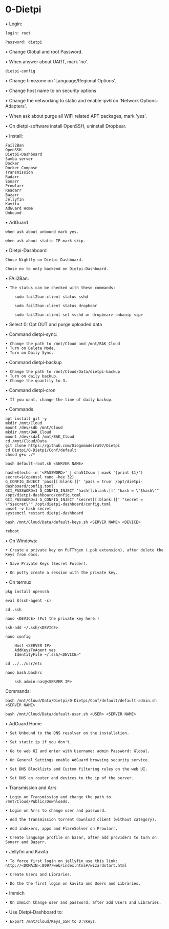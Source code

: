 # 0-Dietpi

• Login:

    login: root

    Password: dietpi

• Change Global and root Password.

• When answer about UART, mark 'no'.

    dietpi-config

• Change timezone on 'Language/Regional Options'.

• Change host name to on security options
	
• Change the networking to static and enable ipv6 on 'Network Options: Adapters'.

• When ask about purge all WiFi related APT packages, mark 'yes'.

• On dietpi-software install OpenSSH, uninstall Dropbear.

• Install:

	Fail2Ban
	OpenSSH
	Dietpi-Dashboard
	Samba server
	Docker
	Docker Compose
	Transmission
    Radarr
	Sonarr
	Prowlarr
	Readarr
	Bazarr
	Jellyfin
	Kavita
	AdGuard Home
	Unbound

• AdGuard

	when ask about unbound mark yes.

	when ask about static IP mark skip.

• Dietpi-Dashboard

	Chose Nightly on Dietpi-Dashboard.

	Chose no to only backend on Dietpi-Dashboard.

• FAil2Ban:

	• The status can be checked with these commands:

		sudo fail2ban-client status sshd

		sudo fail2ban-client status dropbear

		sudo fail2ban-client set <sshd or dropbear> unbanip <ip>

• Select 0: Opt OUT and purge uploaded data

• Command dietpi-sync:

    • Change the path to /mnt/Cloud and /mnt/BAK_Cloud
    • Turn on Delete Mode.
    • Turn on Daily Sync.

• Command dietpi-backup

    • Change the path to /mnt/Cloud/Data/dietpi-backup
    • Turn on daily backup.
    • Change the quantity to 3.

• Command dietpi-cron

    • If you want, change the time of daily backup.

• Commands

	apt install git -y
	mkdir /mnt/Cloud
    mount /dev/sdb /mnt/Cloud
    mkdir /mnt/BAK_Cloud
    mount /dev/sda1 /mnt/BAK_Cloud
    cd /mnt/Cloud/Data
    git clone https://github.com/Diogomadeira97/Dietpi
    cd Dietpi/0-Dietpi/Conf/default
    chmod g+x ./*

    bash default-root.sh <SERVER NAME>

	hash=$(echo -n '<PASSWORD>' | sha512sum | mawk '{print $1}')
    secret=$(openssl rand -hex 32)
    G_CONFIG_INJECT 'pass[[:blank:]]' 'pass = true' /opt/dietpi-dashboard/config.toml
    GCI_PASSWORD=1 G_CONFIG_INJECT 'hash[[:blank:]]' "hash = \"$hash\"" /opt/dietpi-dashboard/config.toml
    GCI_PASSWORD=1 G_CONFIG_INJECT 'secret[[:blank:]]' "secret = \"$secret\"" /opt/dietpi-dashboard/config.toml
    unset -v hash secret
    systemctl restart dietpi-dashboard

	bash /mnt/Cloud/Data/default-keys.sh <SERVER NAME> <DEVICE>

	reboot 

• On Windows:

    • Create a private key on PuTTYgen (.ppk extension), after delete the Keys from docs.

    • Save Private Keys (Secret Folder).

    • On putty create a session with the private key.

• On termux

	pkg install openssh

	eval $(ssh-agent -s)

	cd .ssh

	nano <DEVICE> (Put the private key here.)

	ssh-add ~/.ssh/<DEVICE>

	nano config

		Host <SERVER IP>
  		AddKeysToAgent yes
  		IdentityFile ~/.ssh/<DEVICE>"

	cd ../../usr/etc	
	
	nano bash.bashrc

		ssh admin-nas@<SERVER IP>

Commands:

	bash /mnt/Cloud/Data/Dietpi/0-Dietpi/Conf/default/default-admin.sh <SERVER NAME>

    bash /mnt/Cloud/Data/default-user.sh <USER> <SERVER NAME>

• AdGuard Home

	• Set Unbound to the DNS resolver on the installation.

	• Set static ip if you don't.

	• Go to web UI and enter with Username: admin Password: Global.

	• On General Settings enable AdGuard browsing security service.

	• Set DNS Blocklists and Custom filtering rules on the web UI.

	• Set DNS on router and devices to the ip of the server.

• Transmission and Arrs

	• Login on Transmission and change the path to /mnt/Cloud/Public/Downloads.

	• Login on Arrs to change user and password.

	• Add the Transmission torrent download client (without category).

	• Add indexers, apps and FlareSolver on Prowlarr.

	• Create language profile on bazar, after add providers to turn on Sonarr and Bazarr.

• Jellyfin and Kavita

	• To force first login on jellyfin use this link: http://<DOMAIN>:8097/web/index.html#/wizardstart.html

	• Create Users and Libraries.

	• Do the the first login on kavita and Users and Libraries.

• Immich

	• On Immich Change user and password, after add Users and Libraries.

• Use Dietpi-Dashboard to:
 	
	• Export /mnt/Cloud/Keys_SSH to D:\Keys.